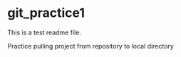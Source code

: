 # git_practice1

This is a test readme file. 

Practice pulling project from repository to local directory
